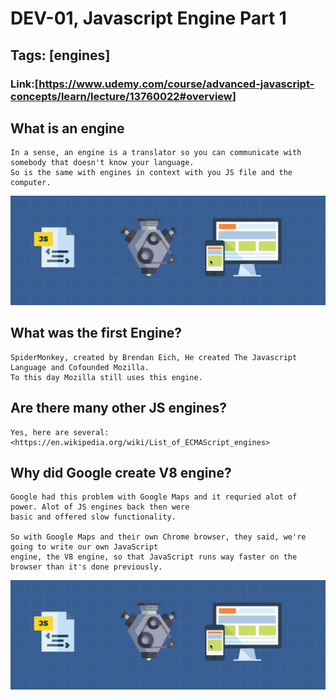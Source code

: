 # DEV-01, Javascript Engine Part 1

## Tags: [engines]

### Link:[<https://www.udemy.com/course/advanced-javascript-concepts/learn/lecture/13760022#overview>]

## What is an engine

    In a sense, an engine is a translator so you can communicate with somebody that doesn't know your language.
    So is the same with engines in context with you JS file and the computer.

![](../images/DEV-01/DEV-01-A1.png)

## What was the first Engine?

    SpiderMonkey, created by Brendan Eich, He created The Javascript Language and Cofounded Mozilla. 
    To this day Mozilla still uses this engine.

## Are there many other JS engines?

    Yes, here are several: <https://en.wikipedia.org/wiki/List_of_ECMAScript_engines>

## Why did Google create V8 engine?

    Google had this problem with Google Maps and it requried alot of power. Alot of JS engines back then were
    basic and offered slow functionality.

    So with Google Maps and their own Chrome browser, they said, we're going to write our own JavaScript
    engine, the V8 engine, so that JavaScript runs way faster on the browser than it's done previously.

![](../images/DEV-01/DEV-01-A1.png)